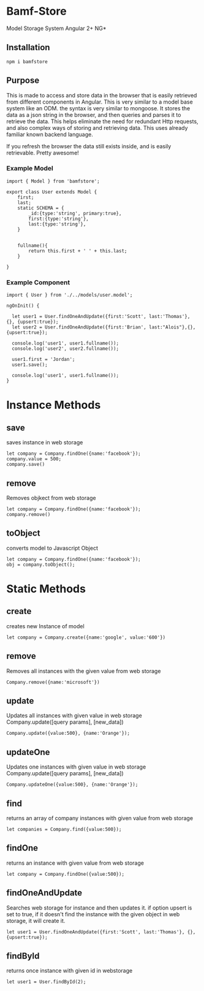 # Bamf-Store
Model Storage System Angular 2+ NG*

## Installation
```
npm i bamfstore
```

## Purpose
This is made to access and store data in the browser that is easily retrieved from different components in Angular. This is very similar to a model base system like an ODM. the syntax is very similar to mongoose.
It stores the data as a json string in the browser, and then queries and parses it to retrieve the data. This helps eliminate the need for redundant Http requests, and also complex ways of storing and retrieving data.
This uses already familiar known backend language. 

If you refresh the browser the data still exists inside, and is easily retrievable. Pretty awesome!

### Example Model
```
import { Model } from 'bamfstore';

export class User extends Model {
    first;
    last;
    static SCHEMA = {
        _id:{type:'string', primary:true},
        first:{type:'string'},
        last:{type:'string'},
    }


    fullname(){
        return this.first + ' ' + this.last;
    }

}
```

### Example Component
```
import { User } from './../models/user.model';

ngOnInit() {

  let user1 = User.findOneAndUpdate({first:'Scott', last:'Thomas'}, {}, {upsert:true});
  let user2 = User.findOneAndUpdate({first:'Brian', last:"Alois"},{}, {upsert:true});

  console.log('user1', user1.fullname());
  console.log('user2', user2.fullname());

  user1.first = 'Jordan';
  user1.save();

  console.log('user1', user1.fullname());
}
```

# Instance Methods
## save
saves instance in web storage
```
let company = Company.findOne({name:'facebook'});
company.value = 500;
company.save()
```
## remove
Removes objkect from web storage
```
let company = Company.findOne({name:'facebook'});
company.remove()
```
## toObject
converts model to Javascript Object
```
let company = Company.findOne({name:'facebook'});
obj = company.toObject();
```
# Static Methods
## create
creates new Instance of model
```
let company = Company.create({name:'google', value:'600'})
```
## remove
Removes all instances with the given value from web storage
```
Company.remove({name:'microsoft'})
```
## update
Updates all instances with given value in web storage
Company.update([query params], [new_data])
```
Company.update({value:500}, {name:'Orange'});
```
## updateOne
Updates one instances with given value in web storage
Company.update([query params], [new_data])
```
Company.updateOne({value:500}, {name:'Orange'});
```
## find
returns an array of company instances with given value from web storage
```
let companies = Company.find({value:500});
```
## findOne
returns an instance with given value from web storage
```
let company = Company.findOne({value:500});
```
## findOneAndUpdate
Searches web storage for instance and then updates it. if option upsert is set to true, if it doesn't find the instance with the given object in web storage, it will create it.
```
let user1 = User.findOneAndUpdate({first:'Scott', last:'Thomas'}, {}, {upsert:true});
```
## findById
returns once instance with given id in webstorage
```
let user1 = User.findById(2);
```

